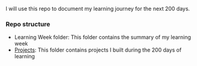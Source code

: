 I will use this repo to document my learning journey for the next 200 days.
### Repo structure
- Learning Week folder: This folder contains the summary of my learning week
- [Projects](https://github.com/cyberholics/200-days-of-machine-learning/tree/main/Projects): This folder contains projects I built during the 200 days of learning 

